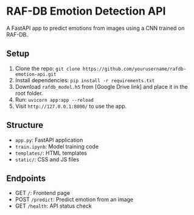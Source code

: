 # RAF-DB Emotion Detection API
A FastAPI app to predict emotions from images using a CNN trained on RAF-DB.

## Setup
1. Clone the repo: `git clone https://github.com/yourusername/rafdb-emotion-api.git`
2. Install dependencies: `pip install -r requirements.txt`
3. Download `rafdb_model.h5` from [Google Drive link] and place it in the root folder.
4. Run: `uvicorn app:app --reload`
5. Visit `http://127.0.0.1:8000/` to use the app.

## Structure
- `app.py`: FastAPI application
- `train.ipynb`: Model training code
- `templates/`: HTML templates
- `static/`: CSS and JS files

## Endpoints
- GET `/`: Frontend page
- POST `/predict`: Predict emotion from an image
- GET `/health`: API status check